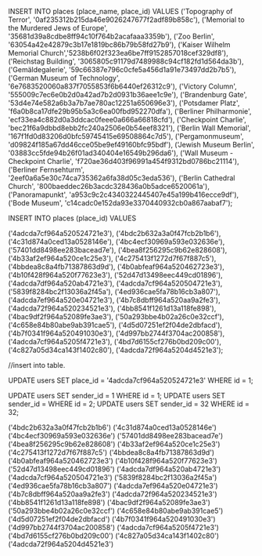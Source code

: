 INSERT INTO places (place_name, place_id) VALUES
('Topography of Terror', '0af235312b215da46e9026247677f2adf89b858c'),
('Memorial to the Murdered Jews of Europe', '35681d39a8cdbe8ff94c10f764b2acafaaa3359b'),
('Zoo Berlin', '63054a42e42879c3b17e1819bc86b79b58fd27b9'),
('Kaiser Wilhelm Memorial Church','5238b6f02f323ea6be7ff9152857018cef329df8'),
('Reichstag Building', '3065805c91179d7489988c94cf182fd1d564da3b'),
('Gemäldegalerie', '59c66387e796c0cfe5a456d1a91e73497dd2b7b5'),
('German Museum of Technology', '6e7683520060a837f7055853f6b6440ef26312c9'),
('Victory Column', '555009c7ec6e0b2d0a42ad7b2d0931b36aee1c9e'),
('Brandenburg Gate', '53d4e74e582a6b3a7b7ae780ac12251a650696e3'),
('Potsdamer Platz', 'f6a0b8ca17dfe29b95b5a3c6ea00fbd952270dfa'),
('Berliner Philharmonie', 'ecf33ea4c882d0a3ddcac0feee0a666a66818cfd'),
('Checkpoint Charlie', 'bec21f6a9dbbd8ebb2fc240a2506e0b54eef8321'),
('Berlin Wall Memorial', '167f1fd0d83206d0bfc59745415e69508864c7d5'),
('Pergamonmuseum', 'd09824f185a67dd46cce05be9ef49160bfc95bdf'),
('Jewish Museum Berlin', '03883cc5fde94b26f01ad340404e16549b296da6'),
('Wall Museum - Checkpoint Charlie', 'f720ae36d403f96991a454f9312bd0786bc21114'),
('Berliner Fernsehturm', '2eef0a6a5e30c74ca735362a6fa38d05c3eda536'),
('Berlin Cathedral Church', '800baeddec26b3acdc328436a0b5adce6520061a'),
('Panoramapunkt', 'a953c9c2c4340322445407e45a199b416ecce9df'),
('Bode Museum', 'c14cadc0e152da93e3370440932cb0a867aabaf7');




INSERT INTO places (place_id) VALUES







('4adcda7cf964a520524721e3'),
('4bdc2b632a3a0f47fcb2b1b6'),
('4c31d874a0ced13a0528146e'),
('4bc4ecf30969a593e032636e'),
('57401dd8498ee283bacead7e'),
('4bea8f256295c9b62e828608'),
('4b33af2ef964a520ce1c25e3'),
('4c275413f1272d7f67f887c5'),
('4bbdea8c8a4fb71387863d9d'),
('4b0abfeaf964a520462723e3'),
('4b10f428f964a520f77623e3'),
('52d47d13498eec449cd01896'),
('4adcda7df964a520ab4721e3'),
('4adcda7cf964a520504721e3'),
('5839f8284bc2f13036a2f45a'),
('4ed936cae5fa78b16cb3a807'),
('4adcda7ef964a520e04721e3'),
('4b7c8dbff964a520aa9a2fe3'),
('4adcda72f964a520234521e3'),
('4bb8541f1261d13a118fe898'),
('4bac9df2f964a52089fe3ae3'),
('50a293bbe4b02a26c0e32ccf'),
('4c658e84b80abe9ab391cae5'),
('4d5d07251ef2f04de2dbfacd'),
('4b7f0341f964a520491030e3'),
('4d997bb2744f3704ac200858'),
('4adcda7cf964a5205f4721e3'),
('4bd7d6155cf276b0bd209c00'),
('4c827a05d34ca143f1402c80'),
('4adcda72f964a5204d4521e3');

//insert into table.

UPDATE users SET place_id = '4adcda7cf964a520524721e3' WHERE id = 1;

UPDATE users SET sender_id = 1 WHERE id = 1;
UPDATE users SET sender_id =  WHERE id = 2;
UPDATE users SET sender_id = 32 WHERE id = 32;

('4bdc2b632a3a0f47fcb2b1b6')
('4c31d874a0ced13a0528146e')
('4bc4ecf30969a593e032636e')
('57401dd8498ee283bacead7e')
('4bea8f256295c9b62e828608')
('4b33af2ef964a520ce1c25e3')
('4c275413f1272d7f67f887c5')
('4bbdea8c8a4fb71387863d9d')
('4b0abfeaf964a520462723e3')
('4b10f428f964a520f77623e3')
('52d47d13498eec449cd01896')
('4adcda7df964a520ab4721e3')
('4adcda7cf964a520504721e3')
('5839f8284bc2f13036a2f45a')
('4ed936cae5fa78b16cb3a807')
('4adcda7ef964a520e04721e3')
('4b7c8dbff964a520aa9a2fe3')
('4adcda72f964a520234521e3')
('4bb8541f1261d13a118fe898')
('4bac9df2f964a52089fe3ae3')
('50a293bbe4b02a26c0e32ccf')
('4c658e84b80abe9ab391cae5')
('4d5d07251ef2f04de2dbfacd')
('4b7f0341f964a520491030e3')
('4d997bb2744f3704ac200858')
('4adcda7cf964a5205f4721e3')
('4bd7d6155cf276b0bd209c00')
('4c827a05d34ca143f1402c80')
('4adcda72f964a5204d4521e3')
